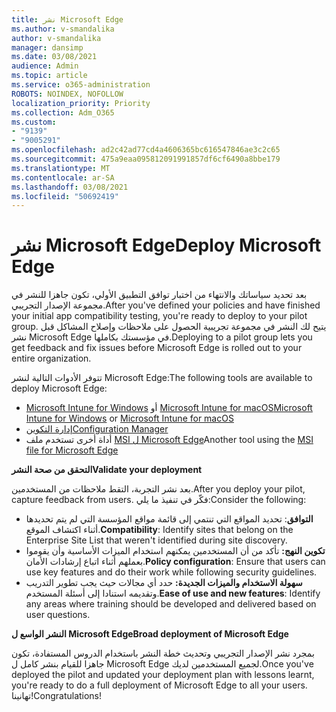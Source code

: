 ```yaml
---
title: نشر Microsoft Edge
ms.author: v-smandalika
author: v-smandalika
manager: dansimp
ms.date: 03/08/2021
audience: Admin
ms.topic: article
ms.service: o365-administration
ROBOTS: NOINDEX, NOFOLLOW
localization_priority: Priority
ms.collection: Adm_O365
ms.custom:
- "9139"
- "9005291"
ms.openlocfilehash: ad2c42ad77cd4a4606365bc616547846ae3c2c65
ms.sourcegitcommit: 475a9eaa095812091991857df6cf6490a8bbe179
ms.translationtype: MT
ms.contentlocale: ar-SA
ms.lasthandoff: 03/08/2021
ms.locfileid: "50692419"
---
```

# <a name="deploy-microsoft-edge"></a><span data-ttu-id="555a4-102">نشر Microsoft Edge</span><span class="sxs-lookup"><span data-stu-id="555a4-102">Deploy Microsoft Edge</span></span>

<span data-ttu-id="555a4-103">بعد تحديد سياساتك والانتهاء من اختبار توافق التطبيق الأولي، تكون جاهزا للنشر في مجموعة الإصدار التجريبي.</span><span class="sxs-lookup"><span data-stu-id="555a4-103">After you've defined your policies and have finished your initial app compatibility testing, you're ready to deploy to your pilot group.</span></span> <span data-ttu-id="555a4-104">يتيح لك النشر في مجموعة تجريبية الحصول على ملاحظات وإصلاح المشاكل قبل نشر Microsoft Edge في مؤسستك بكاملها.</span><span class="sxs-lookup"><span data-stu-id="555a4-104">Deploying to a pilot group lets you get feedback and fix issues before Microsoft Edge is rolled out to your entire organization.</span></span>

<span data-ttu-id="555a4-105">تتوفر الأدوات التالية لنشر Microsoft Edge:</span><span class="sxs-lookup"><span data-stu-id="555a4-105">The following tools are available to deploy Microsoft Edge:</span></span>

- <span data-ttu-id="555a4-106">[Microsoft Intune for Windows](https://docs.microsoft.com/mem/intune/apps/apps-windows-edge) أو [Microsoft Intune for macOS](https://docs.microsoft.com/mem/intune/apps/apps-edge-macos)</span><span class="sxs-lookup"><span data-stu-id="555a4-106">[Microsoft Intune for Windows](https://docs.microsoft.com/mem/intune/apps/apps-windows-edge) or [Microsoft Intune for macOS](https://docs.microsoft.com/mem/intune/apps/apps-edge-macos)</span></span>
- [<span data-ttu-id="555a4-107">إدارة التكوين</span><span class="sxs-lookup"><span data-stu-id="555a4-107">Configuration Manager</span></span>](https://docs.microsoft.com/DeployEdge/deploy-edge-with-configuration-manager)
- <span data-ttu-id="555a4-108">أداة أخرى تستخدم ملف [MSI ل Microsoft Edge](https://www.microsoft.com/edge/business/download)</span><span class="sxs-lookup"><span data-stu-id="555a4-108">Another tool using the [MSI file for Microsoft Edge](https://www.microsoft.com/edge/business/download)</span></span>

<span data-ttu-id="555a4-109">**التحقق من صحة النشر**</span><span class="sxs-lookup"><span data-stu-id="555a4-109">**Validate your deployment**</span></span>

<span data-ttu-id="555a4-110">بعد نشر التجربة، التقط ملاحظات من المستخدمين.</span><span class="sxs-lookup"><span data-stu-id="555a4-110">After you deploy your pilot, capture feedback from users.</span></span> <span data-ttu-id="555a4-111">فكّر في تنفيذ ما يلي:</span><span class="sxs-lookup"><span data-stu-id="555a4-111">Consider the following:</span></span>
- <span data-ttu-id="555a4-112">**التوافق**: تحديد المواقع التي تنتمي إلى قائمة مواقع المؤسسة التي لم يتم تحديدها أثناء اكتشاف الموقع.</span><span class="sxs-lookup"><span data-stu-id="555a4-112">**Compatibility**: Identify sites that belong on the Enterprise Site List that weren't identified during site discovery.</span></span>
- <span data-ttu-id="555a4-113">**تكوين النهج:** تأكد من أن المستخدمين يمكنهم استخدام الميزات الأساسية وأن يقوموا بعملهم أثناء اتباع إرشادات الأمان.</span><span class="sxs-lookup"><span data-stu-id="555a4-113">**Policy configuration**: Ensure that users can use key features and do their work while following security guidelines.</span></span>
- <span data-ttu-id="555a4-114">**سهولة الاستخدام والميزات الجديدة:** حدد أي مجالات حيث يجب تطوير التدريب وتقديمه استنادا إلى أسئلة المستخدم.</span><span class="sxs-lookup"><span data-stu-id="555a4-114">**Ease of use and new features**: Identify any areas where training should be developed and delivered based on user questions.</span></span>

<span data-ttu-id="555a4-115">**النشر الواسع ل Microsoft Edge**</span><span class="sxs-lookup"><span data-stu-id="555a4-115">**Broad deployment of Microsoft Edge**</span></span>

<span data-ttu-id="555a4-116">بمجرد نشر الإصدار التجريبي وتحديث خطة النشر باستخدام الدروس المستفادة، تكون جاهزا للقيام بنشر كامل ل Microsoft Edge لجميع المستخدمين لديك.</span><span class="sxs-lookup"><span data-stu-id="555a4-116">Once you've deployed the pilot and updated your deployment plan with lessons learnt, you're ready to do a full deployment of Microsoft Edge to all your users.</span></span> <span data-ttu-id="555a4-117">تهانينا!</span><span class="sxs-lookup"><span data-stu-id="555a4-117">Congratulations!</span></span>

